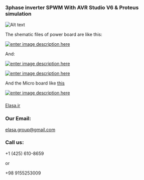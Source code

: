 ﻿### 3phase inverter SPWM With AVR Studio V6 & Proteus simulation


![Alt text](http://i.stack.imgur.com/M9TqC.jpg "3phase inverter SPWM With AVR Studio V6 & Proteus simulation")

The shematic files of power board are like this:

[![enter image description here][3]][3]

And:

[![enter image description here][4]][4]

[![enter image description here][7]][7]

And the Micro board like [this][5]

[![enter image description here][6]][6]


###
[Elasa.ir]( http://electronics.stackexchange.com/questions/228319/problem-in-3-phase-inverterpower-part-with-v-f-controlling "3phase inverter SPWM With AVR Studio V6 & Proteus simulation")

### Our Email:

elasa.group@gmail.com


### Call us:
+1 (425) 610-8659

or 


+98 9155253009


  [1]: https://github.com/3Phase-inverter/3phase-inverter
  [2]: https://www.altium.com/viewer?token=sR9wQhm5wUS%2B3gg4QF1gUhAN
  [3]: https://i.stack.imgur.com/Q8ZQf.png
  [4]: https://i.stack.imgur.com/baDq2.jpg
  [5]: https://www.altium.com/viewer?token=fx9xECNxTkazskq4hLDj9Q8N
  [6]: https://i.stack.imgur.com/H9n9N.png
  [7]: https://i.stack.imgur.com/nO1kU.jpg
